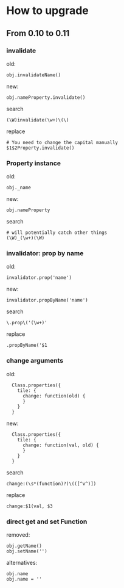# How to upgrade

## From 0.10 to 0.11

### invalidate

old:
```
obj.invalidateName()
```
new:
```
obj.nameProperty.invalidate()
```
search
```
(\W)invalidate(\w+)\(\)
```
replace
```
# You need to change the capital manually
$1$2Property.invalidate()
```

### Property instance

old:
```
obj._name
```
new:
```
obj.nameProperty
```
search
```
# will potentially catch other things
(\W)_(\w+)(\W)
```

### invalidator: prop by name

old:
```
invalidator.prop('name')
```
new:
```
invalidator.propByName('name')
```
search
```
\.prop\('(\w+)'
```
replace
```
.propByName('$1
```

### change arguments

old:
```
  Class.properties({
    tile: {
      change: function(old) {
      }
    }
  }
```
new:
```
  Class.properties({
    tile: {
      change: function(val, old) {
      }
    }
  }
```
search
```
change:(\s*(function)?)\(([^v^)])
```
replace
```
change:$1(val, $3
```

### direct get and set Function

removed:
```
obj.getName()
obj.setName('')
```
alternatives:
```
obj.name
obj.name = ''
```

